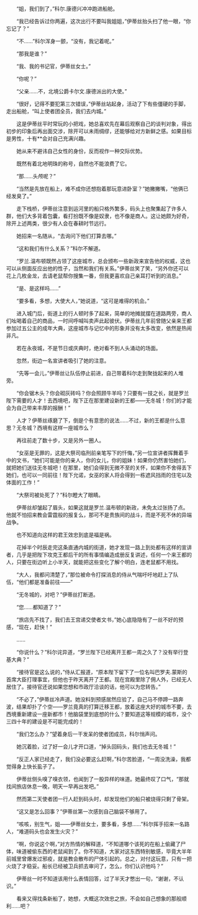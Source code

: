 　　“姐，我们到了，”科尔.康德兴冲冲跑进船舱。

　　“我已经告诉过你两遍，这次出行不要叫我姐姐，”伊蒂丝抬头扫了他一眼，“你忘记了？”

　　“不……”科尔浑身一颤，“没有，我记着呢。”

　　“那我是谁？”

　　“我、我的书记官，伊蒂丝女士。”

　　“你呢？”

　　“父亲……不，北境公爵卡尔文.康德派出的大使。”

　　“很好，记得不要犯第三次错误，”伊蒂丝站起身，活动了下有些僵硬的手脚，走出船舱，“叫上使者团全员，我们去内城。”

　　这是伊蒂丝平时常玩的小把戏，她总喜欢先在幕后观察自己的谈判对象，得出初步的印象后再出面交涉，除开可以未雨绸缪，还能够给对方新鲜之感。如果目标是男性，十有**会对自己充满兴趣。

　　她从来不避讳自己女性的身份，反而视作一种交际优势。

　　既然有着北地明珠的称号，自然也不能浪费了它。

　　“那……头颅呢？”

　　“当然是先放在船上，难不成你还想抱着那玩意进卧室？”她撇撇嘴，“他俩已经发臭了。”

　　走下栈桥，伊蒂丝注意到运河里的船只格外繁多，码头上也聚集起了许多人群，他们大多背着包囊，看打扮既不像是奴隶，也不像是商人。这让她颇为好奇，除开上述两类，很少有人会在春耕时节远行。

　　她招来一名随从，“去询问下他们打算去哪。”

　　“这和我们有什么关系？”科尔不解道。

　　“罗兰.温布顿既然占领了这座城市，总会颁布一些新政来宣告他的权威，这也可以从侧面反应出他的性子，当然和我们有关系。”伊蒂丝笑了笑，“另外你还可以花上几枚金龙，去请老鼠帮你搜集一番，但我更喜欢自己亲耳打听到的消息。”

　　“是、是这样吗……”

　　“要多看，多想，大使大人，”她说道，“这可是难得的机会。”

　　进入城门后，街道上的行人顿时多了起来，简单的地摊就摆在道路两旁，商人们吆喝着自己的商品，一时间呼喊叫卖声此起彼伏。伊蒂丝几年前曾随父亲来王都参加过五公主的成年大典，这座城市与记忆中的形象并没有太多改变，依然是热闹非凡。

　　若在永夜城，不是节日或庆典时，绝对看不到人头涌动的场面。

　　忽然，街边一名宣讲者吸引了她的注意。

　　“先等一会儿，”伊蒂丝让队伍停止前进，自己带着科尔走到聚拢起来的人堆旁。

　　“你会锯木头？你会砌灰砖吗？你会照顾牛羊吗？只要有一技之长，就是罗兰陛下需要的人才！去西境吧，陛下正在那里建设新的王都——无冬城！你们的才能会为自己带来丰厚的报酬！”

　　人才？伊蒂丝琢磨了下，倒是个有意思的说法……不过，新的王都是什么意思？无冬城？西境有这样一座城市么？

　　再往前走了数十步，又是另外一圈人。

　　“女巫是无罪的，这是大祭司临刑前亲笔写下的忏悔，”另一位宣讲者挥舞着手中的文书，“她们可能是你的亲人，你的女儿，你的姐妹！如果你仍然害怕她们，就把她们送往无冬城吧！在那里，她们会得到无微不至的关怀，如果你不舍得丢下她们，也可以一同前往！陛下允诺，女巫的家人将会得到一栋遮风挡雨的住宅以及体面的工作！”

　　“大祭司被处死了？”科尔瞪大了眼睛。

　　伊蒂丝却皱起了眉头，如果这就是罗兰.温布顿的新政，未免太过张扬了点。他就不怕招来教会雷霆般的报复么，那可不是贵族间的战斗，而是不死不休的异端战争。

　　也不知道向这样的君王效忠到底是福是祸。

　　花掉半个时辰走完这条直通内城的街道，她才发现一路上到处都有这样的宣讲者，几乎是把陛下攻克王都后干的所有事情编造成册反复讲述，任何一个来王都的人，只要在街边听上小半天，就能把这些变化了解个明白，连老鼠都不用找。

　　“大人，我都问清楚了，”那位被命令打探消息的侍从气喘吁吁地赶上了队伍，“他们都是准备前往——”

　　“无冬城的，对吧？”伊蒂丝打断道。

　　“您……都知道了？”

　　“旅店先不找了，我们去王宫递交使者文书，”她心底隐隐有了一丝不好的预感，“现在，赶快！”

　　……

　　“你说什么？”科尔诧异道，“罗兰陛下已经离开王都一周之久了？没有举行登基大典？”

　　“接待官是这么说的，”侍从汇报道，“原本陛下留下了一位名叫巴罗夫.蒙斯的首席大臣打理事宜，但他也于昨天离开了王都。现在宫殿里除了佣人外，已经无人居住了。接待官还说如果您想和市政厅洽谈的话，他可以为您转告。”

　　“不必了，”伊蒂丝冷声道。她没料到预感居然应验了，自己马不停蹄一路奔波，结果却扑了个空——罗兰竟真的打算迁移王都，放着这座大好的城市不要，去西境重新建设一座新都市！他脑袋里到底想的什么？要知道这等规模的城市，没个三四十年的建设是不可能完成的！

　　“我们怎么办？”望着身后一干发呆的使者团成员，科尔悄声问。

　　她沉着脸，过了好一会儿才开口道，“掉头回码头，我们也去无冬城！”

　　“反正人家已经走了，我们没必要这么赶啊，”科尔苦脸道，“一周没洗澡，我都觉得身上快长虱子了。

　　伊蒂丝侧头嗅了嗅衣领，也闻到了一股异样的味道。她最终叹了口气，“那就找间旅店休息一晚，明天一早再出发吧。”

　　然而第二天使者团一行人赶到码头时，却发现他们的船只被烧得只剩了骨架。

　　“这又是怎么回事？”伊蒂丝第一次感到自己脑袋不够用了。

　　“咳咳，别生气，姐——伊蒂丝女士，要多看，多想……”科尔挥手招来一名路人，“难道码头也会发生火灾？”

　　“啊，你说这个啊，”对方热情的解释道，“不知道哪个该死的在船上偷藏了尸体，味道被偷东西的老鼠闻到了。你不知道，大家对这东西特别敏感，毕竟大半年前城里曾爆发过邪疫，就是教会散布的尸体引起的。总之，对付这玩意，只有一把火烧了才稳妥。船长已经被卫兵抓去审问了，怎么，你们认识他吗？”

　　伊蒂丝一时不知道该用什么表情回答，过了半天才憋出一句，“谢谢，不认识。”

　　看来又得找条新船了，她想，大概这次效忠之旅，不会如自己想象的那般顺利……吧？
